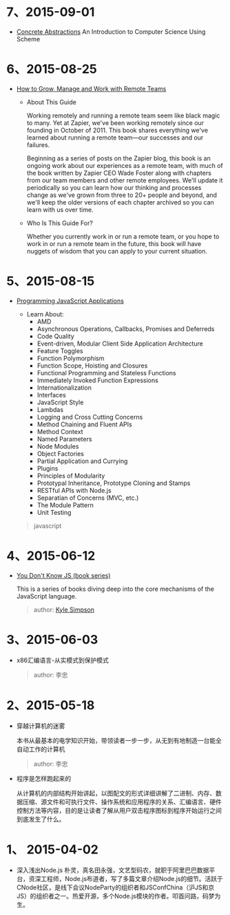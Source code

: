 # 7、2015-09-01
* [Concrete Abstractions](https://gustavus.edu/+max/concrete-abstractions.html)
An Introduction to Computer Science Using Scheme

# 6、2015-08-25
* [How to Grow, Manage and Work with Remote Teams](https://zapier.com/learn/the-ultimate-guide-to-remote-working/)

  * About This Guide

    Working remotely and running a remote team seem like black magic to many. Yet at Zapier, we've been working remotely since our founding in October of 2011. This book shares everything we've learned about running a remote team—our successes and our failures.

    Beginning as a series of posts on the Zapier blog, this book is an ongoing work about our experiences as a remote team, with much of the book written by Zapier CEO Wade Foster along with chapters from our team members and other remote employees. We'll update it periodically so you can learn how our thinking and processes change as we've grown from three to 20+ people and beyond, and we'll keep the older versions of each chapter archived so you can learn with us over time.

  * Who Is This Guide For?

    Whether you currently work in or run a remote team, or you hope to work in or run a remote team in the future, this book will have nuggets of wisdom that you can apply to your current situation.

# 5、2015-08-15
* [Programming JavaScript Applications](http://chimera.labs.oreilly.com/books/1234000000262/index.html)

  * Learn About:
    * AMD
    * Asynchronous Operations, Callbacks, Promises and Deferreds
    * Code Quality
    * Event-driven, Modular Client Side Application Architecture
    * Feature Toggles
    * Function Polymorphism
    * Function Scope, Hoisting and Closures
    * Functional Programming and Stateless Functions
    * Immediately Invoked Function Expressions
    * Internationalization
    * Interfaces
    * JavaScript Style
    * Lambdas
    * Logging and Cross Cutting Concerns
    * Method Chaining and Fluent APIs
    * Method Context
    * Named Parameters
    * Node Modules
    * Object Factories
    * Partial Application and Currying
    * Plugins
    * Principles of Modularity
    * Prototypal Inheritance, Prototype Cloning and Stamps
    * RESTful APIs with Node.js
    * Separatian of Concerns (MVC, etc.)
    * The Module Pattern
    * Unit Testing

  > javascript

# 4、2015-06-12
* [You Don't Know JS (book series)](https://github.com/getify/You-Dont-Know-JS/blob/master/README.md#you-dont-know-js-book-series)

  This is a series of books diving deep into the core mechanisms of the JavaScript language.

  > author: [Kyle Simpson](http://blog.getify.com/)

# 3、2015-06-03
* x86汇编语言-从实模式到保护模式

  > author: 李忠

# 2、2015-05-18
* 穿越计算机的迷雾

  本书从最基本的电学知识开始，带领读者一步一步，从无到有地制造一台能全自动工作的计算机

  > author: 李忠

* 程序是怎样跑起来的

  从计算机的内部结构开始讲起，以图配文的形式详细讲解了二进制、内存、数据压缩、源文件和可执行文件、操作系统和应用程序的关系、汇编语言、硬件控制方法等内容，目的是让读者了解从用户双击程序图标到程序开始运行之间到底发生了什么。

# 1、 2015-04-02
* 深入浅出Node.js
朴灵，真名田永强，文艺型码农，就职于阿里巴巴数据平台，资深工程师，Node.js布道者，写了多篇文章介绍Node.js的细节。活跃于CNode社区，是线下会议NodeParty的组织者和JSConfChina（沪JS和京JS）的组织者之一。热爱开源，多个Node.js模块的作者。叩首问路，码梦为生。

